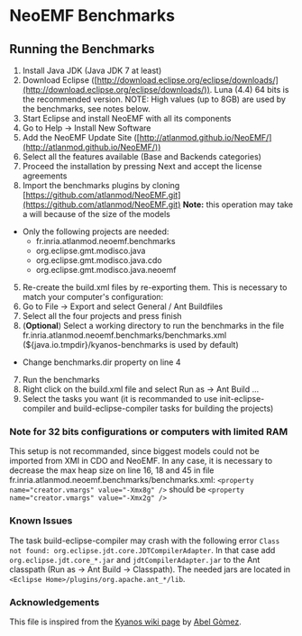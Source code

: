 NeoEMF Benchmarks
=================

## Running the Benchmarks

 1. Install Java JDK (Java JDK 7 at least)
 2. Download Eclipse ([http://download.eclipse.org/eclipse/downloads/](http://download.eclipse.org/eclipse/downloads/)). Luna (4.4) 64 bits is the recommended version. NOTE: High values (up to 8GB) are used by the benchmarks, see notes below.
 3. Start Eclipse and install NeoEMF with all its components
   1. Go to Help -> Install New Software
   2. Add the NeoEMF Update Site ([http://atlanmod.github.io/NeoEMF/](http://atlanmod.github.io/NeoEMF/))
   3. Select all the features available (Base and Backends categories)
   4. Proceed the installation by pressing Next and accept the license agreements
 4. Import the benchmarks plugins by cloning  [https://github.com/atlanmod/NeoEMF.git](https://github.com/atlanmod/NeoEMF.git) **Note:** this operation may take a will because of the size of the models
   - Only the following projects are needed:
     - fr.inria.atlanmod.neoemf.benchmarks
     - org.eclipse.gmt.modisco.java
     - org.eclipse.gmt.modisco.java.cdo
     - org.eclipse.gmt.modisco.java.neoemf
 5. Re-create the build.xml files by re-exporting them. This is necessary to match your computer's configuration:
   1. Go to File -> Export and select General / Ant Buildfiles
   2. Select all the four projects and press finish
 6. (**Optional**) Select a working directory to run the benchmarks in the file fr.inria.atlanmod.neoemf.benchmarks/benchmarks.xml (${java.io.tmpdir}/kyanos-benchmarks is used by default)
   - Change benchmarks.dir property on line 4
 7. Run the benchmarks
   1. Right click on the build.xml file and select Run as -> Ant Build ...
   2. Select the tasks you want (it is recommanded to use init-eclipse-compiler and build-eclipse-compiler tasks for building the projects)
   
### Note for 32 bits configurations or computers with limited RAM

This setup is not recommanded, since biggest models could not be imported from XMI in CDO and NeoEMF. 
In any case, it is necessary to decrease the max heap size on line 16, 18 and 45 in file fr.inria.atlanmod.neoemf.benchmarks/benchmarks.xml:
`<property name="creator.vmargs" value="-Xmx8g" />` should be
`<property name="creator.vmargs" value="-Xmx2g" />`

### Known Issues

The task build-eclipse-compiler may crash with the following error `Class not found: org.eclipse.jdt.core.JDTCompilerAdapter`. In that case
add `org.eclipse.jdt.core_*.jar` and `jdtCompilerAdapter.jar` to the Ant classpath (Run as -> Ant Build -> Classpath).
The needed jars are located in `<Eclipse Home>/plugins/org.apache.ant_*/lib`.

### Acknowledgements

This file is inspired from the [Kyanos wiki page](http://www.emn.fr/z-info/atlanmod/index.php/Kyanos) by [Abel Gòmez](https://github.com/abelgomez).